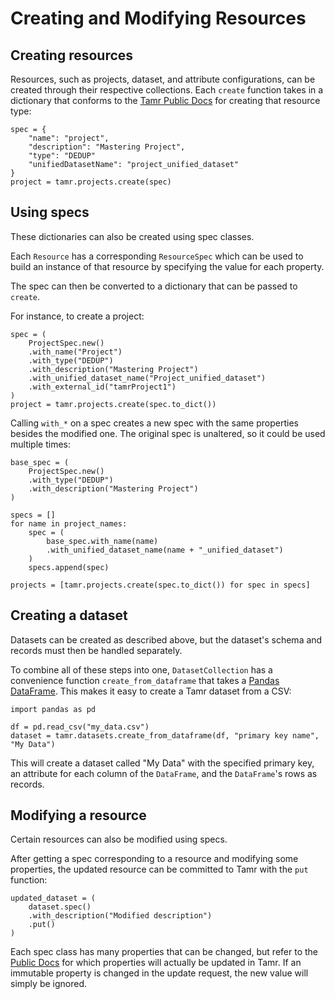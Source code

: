 # Creating and Modifying Resources
## Creating resources
Resources, such as projects, dataset, and attribute configurations, can be created through their respective collections. Each ``create`` function takes in a dictionary that conforms to the
[Tamr Public Docs](https://docs.tamr.com/reference) for creating that resource type:
```
spec = {
    "name": "project",
    "description": "Mastering Project",
    "type": "DEDUP"
    "unifiedDatasetName": "project_unified_dataset"
}
project = tamr.projects.create(spec)
```
## Using specs
These dictionaries can also be created using spec classes.

Each ``Resource`` has a corresponding ``ResourceSpec`` which can be used to build an instance of that resource by specifying the value for each property.

The spec can then be converted to a dictionary that can be passed to ``create``.

For instance, to create a project:
```
spec = (
    ProjectSpec.new()
    .with_name("Project")
    .with_type("DEDUP")
    .with_description("Mastering Project")
    .with_unified_dataset_name("Project_unified_dataset")
    .with_external_id("tamrProject1")
)
project = tamr.projects.create(spec.to_dict())
```
Calling ``with_*`` on a spec creates a new spec with the same properties besides the modified one. The original spec is unaltered, so it could be used multiple times:
```
base_spec = (
    ProjectSpec.new()
    .with_type("DEDUP")
    .with_description("Mastering Project")
)

specs = []
for name in project_names:
    spec = (
        base_spec.with_name(name)
        .with_unified_dataset_name(name + "_unified_dataset")
    )
    specs.append(spec)

projects = [tamr.projects.create(spec.to_dict()) for spec in specs]
```
## Creating a dataset
Datasets can be created as described above, but the dataset's schema and records must then be handled separately.

To combine all of these steps into one, ``DatasetCollection`` has a convenience function ``create_from_dataframe`` that takes a [Pandas DataFrame](https://pandas.pydata.org/pandas-docs/stable/reference/api/pandas.DataFrame.html).
This makes it easy to create a Tamr dataset from a CSV:
```
import pandas as pd

df = pd.read_csv("my_data.csv")
dataset = tamr.datasets.create_from_dataframe(df, "primary key name", "My Data")
```
This will create a dataset called "My Data" with the specified primary key, an attribute
for each column of the ``DataFrame``, and the ``DataFrame``'s rows as records.

## Modifying a resource
Certain resources can also be modified using specs.

After getting a spec corresponding to a resource and modifying some properties,
the updated resource can be committed to Tamr with the ``put`` function:
```
updated_dataset = (
    dataset.spec()
    .with_description("Modified description")
    .put()
)
```
Each spec class has many properties that can be changed, but refer to the
[Public Docs](https://docs.tamr.com/reference) for which properties will actually be updated in Tamr. If an immutable property is changed in the update request, the new value will simply be ignored.
